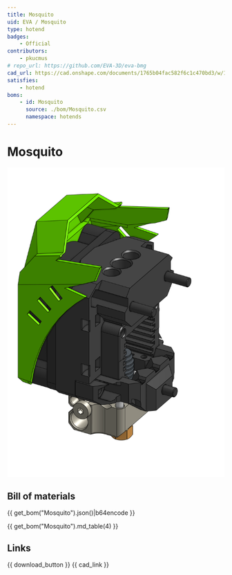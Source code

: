 ```yaml
---
title: Mosquito
uid: EVA / Mosquito
type: hotend
badges:
    - Official
contributors: 
    - pkucmus
# repo_url: https://github.com/EVA-3D/eva-bmg
cad_url: https://cad.onshape.com/documents/1765b04fac582f6c1c470bd3/w/1cc31596374d6ce51cd23fa9/e/2a1118238518a84a214f8af2
satisfies:
    - hotend
boms:
    - id: Mosquito
      source: ./bom/Mosquito.csv
      namespace: hotends
---
```


# Mosquito

![preview](assets/Mosquito.png)

## Bill of materials


<add-bom-button name="{{ meta.uid }}">
    {{ get_bom("Mosquito").json()|b64encode }}
</add-bom-button>

{{ get_bom("Mosquito").md_table(4) }}

## Links

{{ download_button }}
{{ cad_link }}
